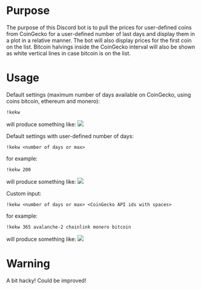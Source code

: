 # Purpose #

The purpose of this Discord bot is to pull the prices for user-defined coins from CoinGecko for a user-defined number of last days and display them in a plot in a relative manner.
The bot will also display prices for the first coin on the list.
Bitcoin halvings inside the CoinGecko interval will also be shown as white vertical lines in case bitcoin is on the list.

# Usage #

Default settings (maximum number of days available on CoinGecko, using coins bitcoin, ethereum and monero):

    !kekw

will produce something like:
<img src="https://cdn.discordapp.com/attachments/892845299599564800/1168988757240852540/image.png">

Default settings with user-defined number of days:

    !kekw <number of days or max>

for example:

    !kekw 200

will produce something like:
<img src="https://cdn.discordapp.com/attachments/892845299599564800/1168990318335643648/image.png">

Custom input:

    !kekw <number of days or max> <CoinGecko API ids with spaces>

for example:

    !kekw 365 avalanche-2 chainlink monero bitcoin

will produce something like:
<img src="https://cdn.discordapp.com/attachments/892845299599564800/1168990006120022066/image.png">

# Warning #

A bit hacky! Could be improved!
